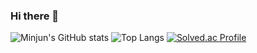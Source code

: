 ### Hi there 👋

<!--
**kmj0825/kmj0825** is a ✨ _special_ ✨ repository because its `README.md` (this file) appears on your GitHub profile.
- 🔭 I’m currently working on ...
- 🌱 I’m currently learning ...
- 👯 I’m looking to collaborate on ...
- 🤔 I’m looking for help with ...
- 💬 Ask me about ...
- 📫 How to reach me: ...
- 😄 Pronouns: ...
- ⚡ Fun fact: ...
-->

![Minjun's GitHub stats](https://github-readme-stats.vercel.app/api?username=kmj0825&show_icons=true&theme=dark)
![Top Langs](https://github-readme-stats.vercel.app/api/top-langs/?username=kmj0825&layout=compact&theme=dark)
[![Solved.ac Profile](http://mazassumnida.wtf/api/generate_badge?boj=kmj0825)](https://solved.ac/kmj0825)


